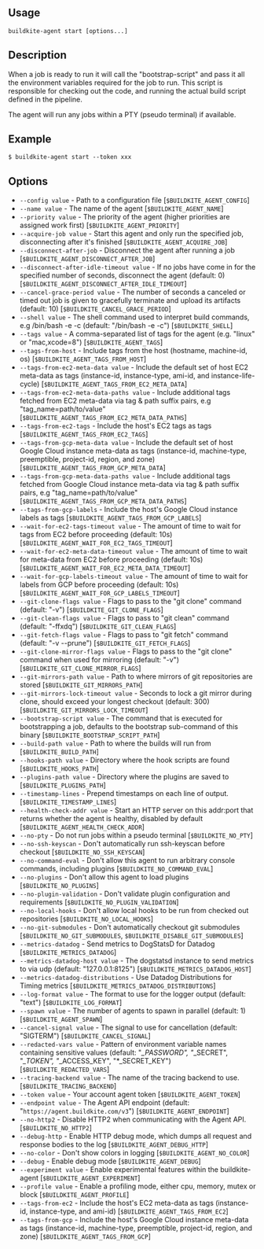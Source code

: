 <!--
  _____   ____    _   _  ____ _______   ______ _____ _____ _______ 
 |  __ \ / __ \  | \ | |/ __ \__   __| |  ____|  __ \_   _|__   __|
 | |  | | |  | | |  \| | |  | | | |    | |__  | |  | || |    | |   
 | |  | | |  | | | . ` | |  | | | |    |  __| | |  | || |    | |   
 | |__| | |__| | | |\  | |__| | | |    | |____| |__| || |_   | |   
 |_____/ \____/  |_| \_|\____/  |_|    |______|_____/_____|  |_|   

This file is auto-generated by script/update-agent-help.sh, please update the
agent CLI help in https://github.com/buildkite/agent and run the generation
script.

-->

## Usage

`buildkite-agent start [options...]`

## Description

When a job is ready to run it will call the &quot;bootstrap-script&quot;
and pass it all the environment variables required for the job to run.
This script is responsible for checking out the code, and running the
actual build script defined in the pipeline.

The agent will run any jobs within a PTY (pseudo terminal) if available.

## Example

    $ buildkite-agent start --token xxx

## Options

* `--config value` - Path to a configuration file [`$BUILDKITE_AGENT_CONFIG`]
* `--name value` - The name of the agent [`$BUILDKITE_AGENT_NAME`]
* `--priority value` - The priority of the agent (higher priorities are assigned work first) [`$BUILDKITE_AGENT_PRIORITY`]
* `--acquire-job value` - Start this agent and only run the specified job, disconnecting after it's finished [`$BUILDKITE_AGENT_ACQUIRE_JOB`]
* `--disconnect-after-job` - Disconnect the agent after running a job [`$BUILDKITE_AGENT_DISCONNECT_AFTER_JOB`]
* `--disconnect-after-idle-timeout value` - If no jobs have come in for the specified number of seconds, disconnect the agent (default: 0) [`$BUILDKITE_AGENT_DISCONNECT_AFTER_IDLE_TIMEOUT`]
* `--cancel-grace-period value` - The number of seconds a canceled or timed out job is given to gracefully terminate and upload its artifacts (default: 10) [`$BUILDKITE_CANCEL_GRACE_PERIOD`]
* `--shell value` - The shell command used to interpret build commands, e.g /bin/bash -e -c (default: "/bin/bash -e -c") [`$BUILDKITE_SHELL`]
* `--tags value` - A comma-separated list of tags for the agent (e.g. "linux" or "mac,xcode=8") [`$BUILDKITE_AGENT_TAGS`]
* `--tags-from-host` - Include tags from the host (hostname, machine-id, os) [`$BUILDKITE_AGENT_TAGS_FROM_HOST`]
* `--tags-from-ec2-meta-data value` - Include the default set of host EC2 meta-data as tags (instance-id, instance-type, ami-id, and instance-life-cycle) [`$BUILDKITE_AGENT_TAGS_FROM_EC2_META_DATA`]
* `--tags-from-ec2-meta-data-paths value` - Include additional tags fetched from EC2 meta-data via tag & path suffix pairs, e.g "tag_name=path/to/value" [`$BUILDKITE_AGENT_TAGS_FROM_EC2_META_DATA_PATHS`]
* `--tags-from-ec2-tags` - Include the host's EC2 tags as tags [`$BUILDKITE_AGENT_TAGS_FROM_EC2_TAGS`]
* `--tags-from-gcp-meta-data value` - Include the default set of host Google Cloud instance meta-data as tags (instance-id, machine-type, preemptible, project-id, region, and zone) [`$BUILDKITE_AGENT_TAGS_FROM_GCP_META_DATA`]
* `--tags-from-gcp-meta-data-paths value` - Include additional tags fetched from Google Cloud instance meta-data via tag & path suffix pairs, e.g "tag_name=path/to/value" [`$BUILDKITE_AGENT_TAGS_FROM_GCP_META_DATA_PATHS`]
* `--tags-from-gcp-labels` - Include the host's Google Cloud instance labels as tags [`$BUILDKITE_AGENT_TAGS_FROM_GCP_LABELS`]
* `--wait-for-ec2-tags-timeout value` - The amount of time to wait for tags from EC2 before proceeding (default: 10s) [`$BUILDKITE_AGENT_WAIT_FOR_EC2_TAGS_TIMEOUT`]
* `--wait-for-ec2-meta-data-timeout value` - The amount of time to wait for meta-data from EC2 before proceeding (default: 10s) [`$BUILDKITE_AGENT_WAIT_FOR_EC2_META_DATA_TIMEOUT`]
* `--wait-for-gcp-labels-timeout value` - The amount of time to wait for labels from GCP before proceeding (default: 10s) [`$BUILDKITE_AGENT_WAIT_FOR_GCP_LABELS_TIMEOUT`]
* `--git-clone-flags value` - Flags to pass to the "git clone" command (default: "-v") [`$BUILDKITE_GIT_CLONE_FLAGS`]
* `--git-clean-flags value` - Flags to pass to "git clean" command (default: "-ffxdq") [`$BUILDKITE_GIT_CLEAN_FLAGS`]
* `--git-fetch-flags value` - Flags to pass to "git fetch" command (default: "-v --prune") [`$BUILDKITE_GIT_FETCH_FLAGS`]
* `--git-clone-mirror-flags value` - Flags to pass to the "git clone" command when used for mirroring (default: "-v") [`$BUILDKITE_GIT_CLONE_MIRROR_FLAGS`]
* `--git-mirrors-path value` - Path to where mirrors of git repositories are stored [`$BUILDKITE_GIT_MIRRORS_PATH`]
* `--git-mirrors-lock-timeout value` - Seconds to lock a git mirror during clone, should exceed your longest checkout (default: 300) [`$BUILDKITE_GIT_MIRRORS_LOCK_TIMEOUT`]
* `--bootstrap-script value` - The command that is executed for bootstrapping a job, defaults to the bootstrap sub-command of this binary [`$BUILDKITE_BOOTSTRAP_SCRIPT_PATH`]
* `--build-path value` - Path to where the builds will run from [`$BUILDKITE_BUILD_PATH`]
* `--hooks-path value` - Directory where the hook scripts are found [`$BUILDKITE_HOOKS_PATH`]
* `--plugins-path value` - Directory where the plugins are saved to [`$BUILDKITE_PLUGINS_PATH`]
* `--timestamp-lines` - Prepend timestamps on each line of output. [`$BUILDKITE_TIMESTAMP_LINES`]
* `--health-check-addr value` - Start an HTTP server on this addr:port that returns whether the agent is healthy, disabled by default [`$BUILDKITE_AGENT_HEALTH_CHECK_ADDR`]
* `--no-pty` - Do not run jobs within a pseudo terminal [`$BUILDKITE_NO_PTY`]
* `--no-ssh-keyscan` - Don't automatically run ssh-keyscan before checkout [`$BUILDKITE_NO_SSH_KEYSCAN`]
* `--no-command-eval` - Don't allow this agent to run arbitrary console commands, including plugins [`$BUILDKITE_NO_COMMAND_EVAL`]
* `--no-plugins` - Don't allow this agent to load plugins [`$BUILDKITE_NO_PLUGINS`]
* `--no-plugin-validation` - Don't validate plugin configuration and requirements [`$BUILDKITE_NO_PLUGIN_VALIDATION`]
* `--no-local-hooks` - Don't allow local hooks to be run from checked out repositories [`$BUILDKITE_NO_LOCAL_HOOKS`]
* `--no-git-submodules` - Don't automatically checkout git submodules [`$BUILDKITE_NO_GIT_SUBMODULES`, `$BUILDKITE_DISABLE_GIT_SUBMODULES`]
* `--metrics-datadog` - Send metrics to DogStatsD for Datadog [`$BUILDKITE_METRICS_DATADOG`]
* `--metrics-datadog-host value` - The dogstatsd instance to send metrics to via udp (default: "127.0.0.1:8125") [`$BUILDKITE_METRICS_DATADOG_HOST`]
* `--metrics-datadog-distributions` - Use Datadog Distributions for Timing metrics [`$BUILDKITE_METRICS_DATADOG_DISTRIBUTIONS`]
* `--log-format value` - The format to use for the logger output (default: "text") [`$BUILDKITE_LOG_FORMAT`]
* `--spawn value` - The number of agents to spawn in parallel (default: 1) [`$BUILDKITE_AGENT_SPAWN`]
* `--cancel-signal value` - The signal to use for cancellation (default: "SIGTERM") [`$BUILDKITE_CANCEL_SIGNAL`]
* `--redacted-vars value` - Pattern of environment variable names containing sensitive values (default: "*_PASSWORD", "*_SECRET", "*_TOKEN", "*_ACCESS_KEY", "*_SECRET_KEY") [`$BUILDKITE_REDACTED_VARS`]
* `--tracing-backend value` - The name of the tracing backend to use. [`$BUILDKITE_TRACING_BACKEND`]
* `--token value` - Your account agent token [`$BUILDKITE_AGENT_TOKEN`]
* `--endpoint value` - The Agent API endpoint (default: "`https://agent.buildkite.com/v3`") [`$BUILDKITE_AGENT_ENDPOINT`]
* `--no-http2` - Disable HTTP2 when communicating with the Agent API. [`$BUILDKITE_NO_HTTP2`]
* `--debug-http` - Enable HTTP debug mode, which dumps all request and response bodies to the log [`$BUILDKITE_AGENT_DEBUG_HTTP`]
* `--no-color` - Don't show colors in logging [`$BUILDKITE_AGENT_NO_COLOR`]
* `--debug` - Enable debug mode [`$BUILDKITE_AGENT_DEBUG`]
* `--experiment value` - Enable experimental features within the buildkite-agent [`$BUILDKITE_AGENT_EXPERIMENT`]
* `--profile value` - Enable a profiling mode, either cpu, memory, mutex or block [`$BUILDKITE_AGENT_PROFILE`]
* `--tags-from-ec2` - Include the host's EC2 meta-data as tags (instance-id, instance-type, and ami-id) [`$BUILDKITE_AGENT_TAGS_FROM_EC2`]
* `--tags-from-gcp` - Include the host's Google Cloud instance meta-data as tags (instance-id, machine-type, preemptible, project-id, region, and zone) [`$BUILDKITE_AGENT_TAGS_FROM_GCP`]

